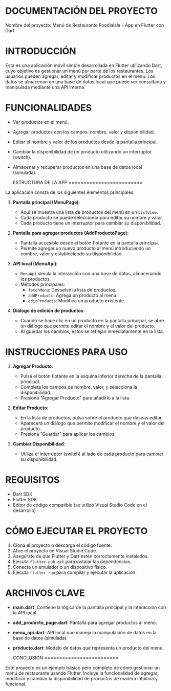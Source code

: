 
  DOCUMENTACIÓN DEL PROYECTO
=========================

Nombre del proyecto: Menú de Restaurante Foodlalala - App en Flutter con Dart


  INTRODUCCIÓN
=========================

Esta es una aplicación móvil simple desarrollada en Flutter utilizando Dart, cuyo objetivo es gestionar un menú por parte de los restaurantes.
Los usuarios pueden agregar, editar y modificar productos en el menú. Los datos se almacenan en una base de datos local que puede
ser consultada y manipulada mediante una API interna.


  FUNCIONALIDADES
=========================

- Ver productos en el menú.
- Agregar productos con los campos: nombre, valor y disponibilidad.
- Editar el nombre y valor de los productos desde la pantalla principal.
- Cambiar la disponibilidad de un producto utilizando un interruptor (switch).
- Almacenar y recuperar productos en una base de datos local (simulada).


  ESTRUCTURA DE LA APP
=========================

La aplicación consta de los siguientes elementos principales:

1. **Pantalla principal (MenuPage)**:
   - Aquí se muestra una lista de productos del menú en un `ListView`.
   - Cada producto se puede seleccionar para editar su nombre y valor.
   - Cada producto tiene un interruptor para cambiar su disponibilidad.

2. **Pantalla para agregar productos (AddProductoPage)**:
   - Pantalla accesible desde el botón flotante en la pantalla principal.
   - Permite agregar un nuevo producto al menú introduciendo un nombre, valor y estableciendo su disponibilidad.

3. **API local (MenuApi)**:
   - `MenuApi` simula la interacción con una base de datos, almacenando los productos.
   - Métodos principales:
     - `fetchMenu`: Devuelve la lista de productos.
     - `addProducto`: Agrega un producto al menú.
     - `editProducto`: Modifica un producto existente.

4. **Diálogo de edición de productos**:
   - Cuando se hace clic en un producto en la pantalla principal, se abre un diálogo que permite editar el nombre y el valor del producto.
   - Al guardar los cambios, estos se reflejan inmediatamente en la lista.


  INSTRUCCIONES PARA USO
=========================

1. **Agregar Producto**:
   - Pulsa el botón flotante en la esquina inferior derecha de la pantalla principal.
   - Completa los campos de nombre, valor, y selecciona la disponibilidad.
   - Presiona "Agregar Producto" para añadirlo a la lista.

2. **Editar Producto**:
   - En la lista de productos, pulsa sobre el producto que deseas editar.
   - Aparecerá un diálogo que permite modificar el nombre y el valor del producto.
   - Presiona "Guardar" para aplicar los cambios.

3. **Cambiar Disponibilidad**:
   - Utiliza el interruptor (switch) al lado de cada producto para cambiar su disponibilidad.


  REQUISITOS
=========================

- Dart SDK
- Flutter SDK
- Editor de código compatible (se utilizó Visual Studio Code en el desarrollo)


CÓMO EJECUTAR EL PROYECTO
=========================

1. Clona el proyecto o descarga el código fuente.
2. Abre el proyecto en Visual Studio Code.
3. Asegúrate de que Flutter y Dart estén correctamente instalados.
4. Ejecuta `flutter pub get` para instalar las dependencias.
5. Conecta un emulador o un dispositivo físico.
6. Ejecuta `flutter run` para compilar y ejecutar la aplicación.


  ARCHIVOS CLAVE
=========================

- **main.dart**: Contiene la lógica de la pantalla principal y la interacción con la API local.
- **add_producto_page.dart**: Pantalla para agregar productos al menú.
- **menu_api.dart**: API local que maneja la manipulación de datos en la base de datos (simulada).
- **producto.dart**: Modelo de datos que representa un producto del menú.


  CONCLUSIÓN
=========================

Este proyecto es un ejemplo básico pero completo de cómo gestionar un menú de restaurante usando Flutter. Incluye la funcionalidad 
de agregar, modificar y cambiar la disponibilidad de productos de manera intuitiva y funcional.
